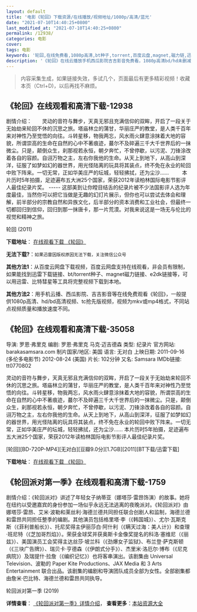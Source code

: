 ```yaml
---
layout: default
title: '电影《轮回》下载资源/在线播放/视频地址/1080p/高清/蓝光'
date: "2021-07-10T14:40:25+0800"
last_modified_at: "2021-07-10T14:40:25+0800"
permalink: /12938/
categories: 电影
cover:
tags: 电影
keywords: '轮回,在线免费看,1080p高清,bt种子,torrent,百度云盘,magnet,磁力链,迅雷下载资源'
description: '《轮回》在线云播放手机西瓜影院吉吉影音免费看，1080p高清bd/hd未删减完整版和tc抢先枪版，mkv/mp4格式，附带bt/torrent种子、magnet/磁力链、百度云盘、网盘资源迅雷下载链接'
---
```


>内容采集生成，如果链接失效，多试几个，页面最后有更多精彩视频！收藏本页（Ctrl+D)，以后再找不麻烦。


## 《轮回》在线观看和高清下载-12938

剧情介绍：　　灵动的音符与舞步，天真无邪且充满信仰的双眸，开启了一段关于无始劫来轮回不休的沉思之旅。塔庙林立的蒲甘，华丽庄严的教堂，是人类千百年来对神性乃至觉悟的向往。斗转星移，物我两忘，风水雨火肆意涂抹着大地的容貌，所谓崇高的生命在自然的心中不著痕迹，蕞尔不及碎遍三千大千世界后的一抹微尘。只是，颠倒众生，刹那视若永恒，朝夕奔忙，不曾停歇，以污泥、刀锋涂改着各自的容颜。自诩万物之主，左右你我他的生命。从天上到地下，从高山到深洋，征服了如梦如幻的器世界，用光怪陆离的玩具将其装点，终不免在永业的轮回中败下阵来。一切无常，正如华美庄严的坛城，轻轻拂拭，还为尘沙……  　　本片历时5年拍摄，足迹遍布五大洲25个国家，荣获2012年读柏林国际电影节影评人最佳纪录片奖。 ----- 这部美到让你瞠目结舌的纪录片被不少法国影评人选为年度最佳，当然你可以把它当做是无趣的幻灯片展示，但你也可以尝试去体会和理解，前半部分的宗教自然和异族文化，后半部分的资本消费和工业社会，但最终一切都回归到信仰，回归到那一抹唐卡，那一片荒漠。对我来说这是一场无与伦比的视觉和精神之旅。


轮回 (2011)

**下载地址**： [在线观看下载 《轮回》](https://www.btbtdy.me/btdy/dy6324.html) 


**无法下载?**：`如果迅雷因版权原因无法下载，关注微信公众号 `

**其他方法1**：从百度云网盘下载视频，百度云网盘支持在线观看，非会员有限制，如果能找到迅雷下载链接、bt/torrent种子、magnet磁力链接、e2dk链接等，可以用迅雷、比特彗星等工具将完整视频下载到本地。

**其他方法2**：用手机云播、西瓜影院、吉吉影音等在线免费观看《轮回》，一般提供1080p高清、hd/bd高清视频、tc抢先版视频，视频为mkv或mp4格式，不同站点视频质量和播放速度不同。


## 《轮回》在线观看和高清下载-35058

导演: 罗恩·弗里克 编剧: 罗恩·弗里克 马克·迈吉德森 类型: 纪录片 官方网站: barakasamsara.com 制片国家/地区: 美国 语言: 无对白 上映日期: 2011-09-16 (多伦多电影节) 2012-08-24 (美国) 片长: 102分钟 又名: Samsara IMDb链接: tt0770802

灵动的音符与舞步，天真无邪且充满信仰的双眸，开启了一段关于无始劫来轮回不休的沉思之旅。塔庙林立的蒲甘，华丽庄严的教堂，是人类千百年来对神性乃至觉悟的向往。斗转星移，物我两忘，风水雨火肆意涂抹着大地的容貌，所谓崇高的生命在自然的心中不著痕迹，蕞尔不及碎遍三千大千世界后的一抹微尘。只是，颠倒众生，刹那视若永恒，朝夕奔忙，不曾停歇，以污泥、刀锋涂改着各自的容颜。自诩万物之主，左右你我他的生命。从天上到地下，从高山到深洋，征服了如梦如幻的器世界，用光怪陆离的玩具将其装点，终不免在永业的轮回中败下阵来。一切无常，正如华美庄严的坛城，轻轻拂拭，还为尘沙…… 本片历时5年拍摄，足迹遍布五大洲25个国家，荣获2012年读柏林国际电影节影评人最佳纪录片奖。


[轮回][BD-720P-MP4][无对白][豆瓣9.0分][1.7GB][2011][BT下载/迅雷下载]

**下载地址**： [在线观看下载 《轮回》](https://www.btdx8.com/torrent/samsara_2011.html) 


## 《轮回派对第一季》在线观看和高清下载-1759

剧情介绍：《轮回派对》讲述了年轻女子纳蒂亚（娜塔莎·雷昂饰演）的故事。她将在纽约以受邀嘉宾的身份参加一场似乎永远无法逃离的夜晚派对。《轮回派对》由娜塔莎·雷昂、艾米·波勒和莱丝利·海德兰德共同担任联合创剧人和监制，海德兰德和雷昂共同担任整季的编剧。其他演员包括格里塔·李（《韩国城》）、尤尔·瓦斯克斯（《菲利普船长》）、托尼奖得主伊丽莎白·阿什利（《瞒天过海：美人计》）和查理·班尼特（《芝加哥烈焰》）。荣获金球奖并获奥斯卡金像奖提名的科洛·塞维尼（《丽兹》）、美国演员工会奖得主达丝莎·坡兰科（《劲爆女子监狱》、布兰登·萨克斯顿（《三块广告牌》）、瑞贝卡·亨德森（《伊朗式分手》）、杰里米·洛厄尔·博布（《尼克病院》）及瑞提什·拉詹（《编织记忆》）也将客串演出。该剧集由 Universal Television、波勒的 Paper Kite Productions、JAX Media 和 3 Arts Entertainment 联合出品。该剧集的编剧和导演团队成员全部为女性。全部剧集都由詹米·巴比特、海德兰德和雷昂共同执导。


轮回派对第一季 (2019)

**详情查看**： [《轮回派对第一季》详情介绍](/movie/1759/)， **查看更多**：[本站资源大全](/movie/t/all/)

